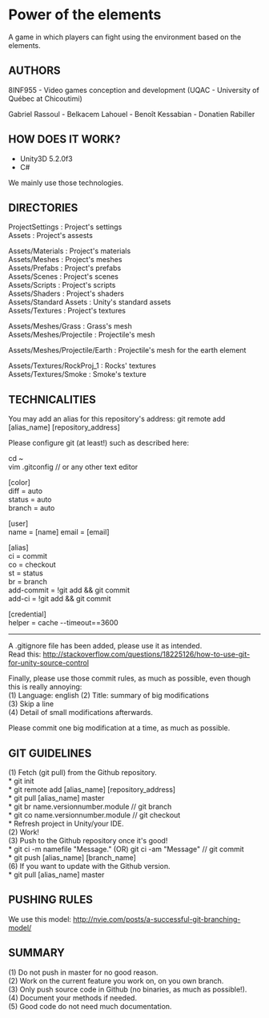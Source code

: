 # Power of the elements  
  
A game in which players can fight using the environment based on the elements.  
  
## AUTHORS  
8INF955 - Video games conception and development (UQAC - University of Québec at Chicoutimi)  
  
Gabriel Rassoul - Belkacem Lahouel - Benoît Kessabian - Donatien Rabiller  
  
## HOW DOES IT WORK?  
- Unity3D 5.2.0f3  
- C#  
  
We mainly use those technologies.  
  
## DIRECTORIES  
ProjectSettings : Project's settings  
Assets 			: Project's assests  
  
Assets/Materials 		: Project's materials  
Assets/Meshes			: Project's meshes  
Assets/Prefabs			: Project's prefabs  
Assets/Scenes			: Project's scenes  
Assets/Scripts			: Project's scripts  
Assets/Shaders			: Project's shaders  
Assets/Standard Assets	: Unity's standard assets  
Assets/Textures			: Project's textures  
  
Assets/Meshes/Grass			: Grass's mesh  
Assets/Meshes/Projectile	: Projectile's mesh  
  
Assets/Meshes/Projectile/Earth : Projectile's mesh for the earth element  
  
Assets/Textures/RockProj_1	: Rocks' textures  
Assets/Textures/Smoke		: Smoke's texture  
  
## TECHNICALITIES  
You may add an alias for this repository's address: git remote add [alias_name] [repository_address]  
  
Please configure git (at least!) such as described here:  
  
cd ~  
vim .gitconfig // or any other text editor  
  
[color]  
	diff = auto  
	status = auto  
	branch = auto  
  
[user]  
	name = [name] 
	email = [email]  
  
[alias]  
	ci = commit  
	co = checkout  
	st = status  
	br = branch  
	add-commit = !git add && git commit  
	add-ci = !git add && git commit  
  
[credential]  
	helper = cache --timeout==3600  
  
-----  
  
A .gitignore file has been added, please use it as intended.  
Read this: http://stackoverflow.com/questions/18225126/how-to-use-git-for-unity-source-control  
  
Finally, please use those commit rules, as much as possible, even though this is really annoying:  
(1) Language: english 
(2)	Title: summary of big modifications  
(3)	Skip a line  
(4)	Detail of small modifications afterwards.  
  
Please commit one big modification at a time, as much as possible.  
  
## GIT GUIDELINES  
(1) Fetch (git pull) from the Github repository.  
	* git init  
	* git remote add [alias_name] [repository_address]  
	* git pull [alias_name] master  
	* git br name.versionnumber.module // git branch  
	* git co name.versionnumber.module // git checkout  
	* Refresh project in Unity/your IDE.  
(2) Work!  
(3) Push to the Github repository once it's good!  
	* git ci -m namefile "Message." (OR) git ci -am "Message" // git commit  
	* git push [alias_name] [branch_name]  
(6) If you want to update with the Github version.  
	* git pull [alias_name] master  
  
## PUSHING RULES  
We use this model: http://nvie.com/posts/a-successful-git-branching-model/  
  
## SUMMARY  
(1) Do not push in master for no good reason.  
(2) Work on the current feature you work on, on you own branch.  
(3) Only push source code in Github (no binaries, as much as possible!).  
(4) Document your methods if needed.  
(5) Good code do not need much documentation.  
  